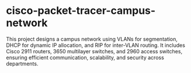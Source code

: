 # cisco-packet-tracer-campus-network
This project designs a campus network using VLANs for segmentation, DHCP for dynamic IP allocation, and RIP for inter-VLAN routing. It includes Cisco 2911 routers, 3650 multilayer switches, and 2960 access switches, ensuring efficient communication, scalability, and security across departments.
